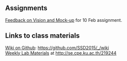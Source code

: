 ## Assignments
[Feedback on Vision and Mock-up](https://github.com/SSD2015/_/wiki/Vision%20Feedback) for 10 Feb assignment.

## Links to class materials

[Wiki on Github]( https://github.com/SSD2015/_/wiki): https://github.com/SSD2015/_/wiki  
[Weekly Lab Materials](http://se.cpe.ku.ac.th/219244) at http://se.cpe.ku.ac.th/219244  
